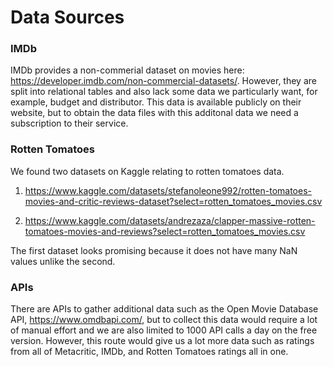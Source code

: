 # Data Sources

### IMDb

IMDb provides a non-commerial dataset on movies here: https://developer.imdb.com/non-commercial-datasets/. However, they are split into relational tables and also lack some data we particularly want, for example, budget and distributor. This data is available publicly on their website, but to obtain the data files with this additonal data we need a subscription to their service.


### Rotten Tomatoes

We found two datasets on Kaggle relating to rotten tomatoes data.

1. https://www.kaggle.com/datasets/stefanoleone992/rotten-tomatoes-movies-and-critic-reviews-dataset?select=rotten_tomatoes_movies.csv

2. https://www.kaggle.com/datasets/andrezaza/clapper-massive-rotten-tomatoes-movies-and-reviews?select=rotten_tomatoes_movies.csv 

The first dataset looks promising because it does not have many NaN values unlike the second.

### APIs

There are APIs to gather additional data such as the Open Movie Database API, https://www.omdbapi.com/, but to collect this data would require a lot of manual effort and we are also limited to 1000 API calls a day on the free version. However, this route would give us a lot more data such as ratings from all of Metacritic, IMDb, and Rotten Tomatoes ratings all in one.